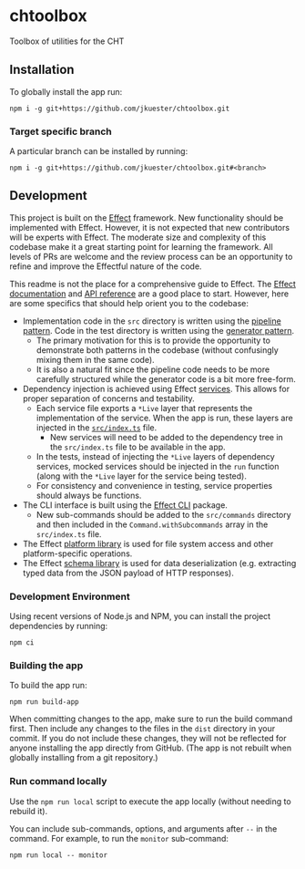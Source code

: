 # chtoolbox

Toolbox of utilities for the CHT

## Installation

To globally install the app run:

```shell
npm i -g git+https://github.com/jkuester/chtoolbox.git
```

### Target specific branch

A particular branch can be installed by running:

```shell
npm i -g git+https://github.com/jkuester/chtoolbox.git#<branch>
```

## Development

This project is built on the [Effect](https://effect.website/) framework. New functionality should be implemented with Effect. However, it is not expected that new contributors will be experts with Effect. The moderate size and complexity of this codebase make it a great starting point for learning the framework. All levels of PRs are welcome and the review process can be an opportunity to refine and improve the Effectful nature of the code.

This readme is not the place for a comprehensive guide to Effect. The [Effect documentation](https://effect.website/docs/introduction) and [API reference](https://effect-ts.github.io/effect/docs/effect) are a good place to start. However, here are some specifics that should help orient you to the codebase:

- Implementation code in the `src` directory is written using the [pipeline pattern](https://effect.website/docs/guides/essentials/pipeline). Code in the test directory is written using the [generator pattern](https://effect.website/docs/guides/essentials/using-generators).
    - The primary motivation for this is to provide the opportunity to demonstrate both patterns in the codebase (without confusingly mixing them in the same code).
    - It is also a natural fit since the pipeline code needs to be more carefully structured while the generator code is a bit more free-form.
- Dependency injection is achieved using Effect [services](https://effect.website/docs/guides/context-management/services). This allows for proper separation of concerns and testability.
    - Each service file exports a `*Live` layer that represents the implementation of the service. When the app is run, these layers are injected in the [`src/index.ts`](src/index.ts) file.
        - New services will need to be added to the dependency tree in the `src/index.ts` file to be available in the app.
    - In the tests, instead of injecting the `*Live` layers of dependency services, mocked services should be injected in the `run` function (along with the `*Live` layer for the service being tested).
    - For consistency and convenience in testing, service properties should always be functions.
- The CLI interface is built using the [Effect CLI](https://github.com/Effect-TS/effect/blob/main/packages/cli/README.md) package.
    - New sub-commands should be added to the `src/commands` directory and then included in the `Command.withSubcommands` array in the `src/index.ts` file.  
- The Effect [platform library](https://effect.website/docs/guides/platform/introduction) is used for file system access and other platform-specific operations.
- The Effect [schema library](https://effect.website/docs/guides/schema/introduction) is used for data deserialization (e.g. extracting typed data from the JSON payload of HTTP responses).

### Development Environment

Using recent versions of Node.js and NPM, you can install the project dependencies by running:

```shell
npm ci
``` 

### Building the app

To build the app run:

```shell
npm run build-app
```

When committing changes to the app, make sure to run the build command first. Then include any changes to the files in the `dist` directory in your commit. If you do not include these changes, they will not be reflected for anyone installing the app directly from GitHub. (The app is not rebuilt when globally installing from a git repository.)

### Run command locally

Use the `npm run local` script to execute the app locally (without needing to rebuild it).

You can include sub-commands, options, and arguments after `--` in the command. For example, to run the `monitor` sub-command:

```shell
npm run local -- monitor
```
